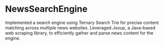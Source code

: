 # NewsSearchEngine

Implemented a search engine using Ternary Search Trie for precise content matching across multiple news websites. 
Leveraged Jsoup, a Java-based web scraping library, to efficiently gather and parse news content for the engine.
